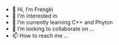 - 👋 Hi, I’m Frengki
- 👀 I’m interested in 
- 🌱 I’m currently learning C++ and Phyton
- 💞️ I’m looking to collaborate on ...
- 📫 How to reach me ...

<!---
pareoreo/pareoreo is a ✨ special ✨ repository because its `README.md` (this file) appears on your GitHub profile.
You can click the Preview link to take a look at your changes.
--->
